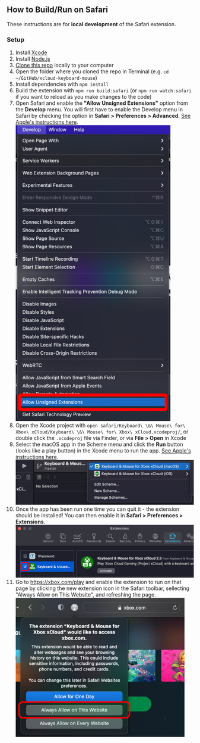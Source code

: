## How to Build/Run on Safari

These instructions are for **local development** of the Safari extension.

### Setup

1. Install [Xcode](https://apps.apple.com/us/app/xcode/id497799835)
1. Install [Node.js](https://nodejs.org/en/download/)
1. [Clone this repo](https://docs.github.com/en/repositories/creating-and-managing-repositories/cloning-a-repository) locally to your computer
1. Open the folder where you cloned the repo in Terminal (e.g. `cd ~/GitHub/xcloud-keyboard-mouse`)
1. Install dependencies with `npm install`
1. Build the extension with `npm run build:safari` (or `npm run watch:safari` if you want to reload as you make changes to the code)
1. Open Safari and enable the **"Allow Unsigned Extensions"** option from the **Develop** menu. You will first have to enable the Develop menu in Safari by checking the option in **Safari > Preferences > Advanced**. [See Apple's instructions here](https://developer.apple.com/documentation/safariservices/safari_web_extensions/running_your_safari_web_extension#3744467).<br> ![Safari develop menu](../docs/assets/safari-develop-menu.png)
1. Open the Xcode project with `open safari/Keyboard\ \&\ Mouse\ for\ Xbox\ xCloud/Keyboard\ \&\ Mouse\ for\ Xbox\ xCloud.xcodeproj/`, or double click the `.xcodeproj` file via Finder, or via **File > Open** in Xcode
1. Select the macOS app in the Scheme menu and click the **Run** button (looks like a play button) in the Xcode menu to run the app. [See Apple's instructions here](https://developer.apple.com/documentation/safariservices/safari_web_extensions/running_your_safari_web_extension#3744471).<br> ![Xcode scheme menu](../docs/assets/xcode-scheme.png)
1. Once the app has been run one time you can quit it - the extension should be installed! You can then enable it in **Safari > Preferences > Extensions**.<br> ![Enable extension](../docs/assets/safari-enable.png)
1. Go to https://xbox.com/play and enable the extension to run on that page by clicking the new extension icon in the Safari toolbar, sellecting "Always Allow on This Website", and refreshing the page.<br> ![Always Allow](../docs/assets/safari-allow.png)
